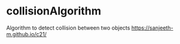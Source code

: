 # collisionAlgorithm
Algorithm to detect collision between two objects
https://sanjeeth-m.github.io/c21/
